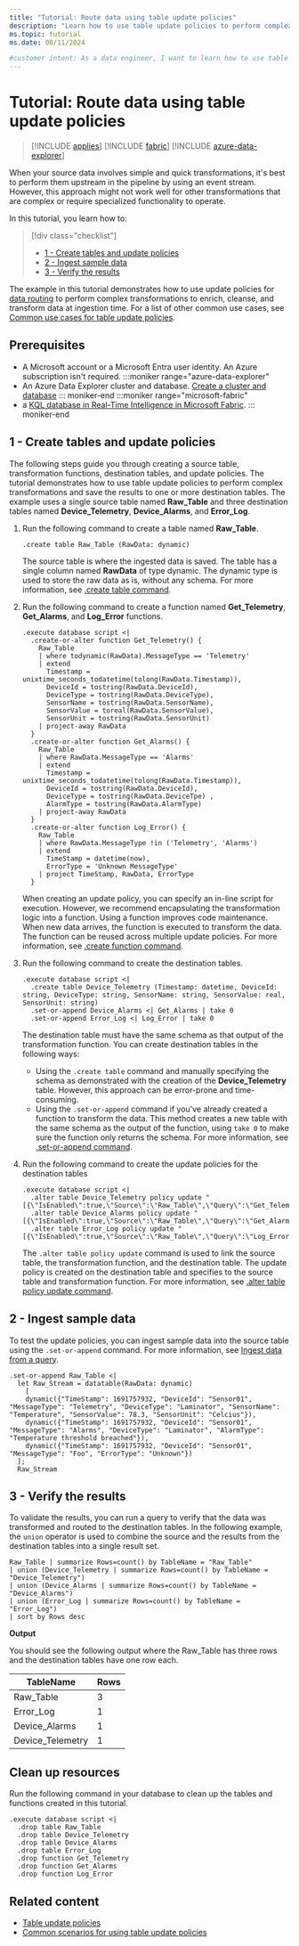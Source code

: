 ```yaml
---
title: "Tutorial: Route data using table update policies"
description: "Learn how to use table update policies to perform complex transformations and save the results to one or more destination tables."
ms.topic: tutorial
ms.date: 08/11/2024

#customer intent: As a data engineer, I want to learn how to use table update policies to perform complex transformations and save the results to one or more destination tables so that I can route data to different tables based on the data content.
---
```

# Tutorial: Route data using table update policies

> [!INCLUDE [applies](../includes/applies-to-version/applies.md)] [!INCLUDE [fabric](../includes/applies-to-version/fabric.md)] [!INCLUDE [azure-data-explorer](../includes/applies-to-version/azure-data-explorer.md)]

When your source data involves simple and quick transformations, it's best to perform them upstream in the pipeline by using an event stream. However, this approach might not work well for other transformations that are complex or require specialized functionality to operate.

In this tutorial, you learn how to:

> [!div class="checklist"]
>
> * [1 - Create tables and update policies](#1---create-tables-and-update-policies)
> * [2 - Ingest sample data](#2---ingest-sample-data)
> * [3 - Verify the results](#3---verify-the-results)

The example in this tutorial demonstrates how to use update policies for [data routing](update-policy-common-scenarios.md) to perform complex transformations to enrich, cleanse, and transform data at ingestion time. For a list of other common use cases, see [Common use cases for table update policies](update-policy-common-scenarios.md).

## Prerequisites

* A Microsoft account or a Microsoft Entra user identity. An Azure subscription isn't required.
:::moniker range="azure-data-explorer"
* An Azure Data Explorer cluster and database. [Create a cluster and database](/azure/data-explorer/create-cluster-and-database)
::: moniker-end
:::moniker range="microsoft-fabric"
* a [KQL database in Real-Time Intelligence in Microsoft Fabric](/fabric/real-time-intelligence/create-database).
::: moniker-end

## 1 - Create tables and update policies

The following steps guide you through creating a source table, transformation functions, destination tables, and update policies. The tutorial demonstrates how to use table update policies to perform complex transformations and save the results to one or more destination tables. The example uses a single source table named **Raw_Table** and three destination tables named **Device_Telemetry**, **Device_Alarms**, and **Error_Log**.

1. Run the following command to create a table named **Raw_Table**.

    ```kusto
    .create table Raw_Table (RawData: dynamic)
    ```

    The source table is where the ingested data is saved. The table has a single column named **RawData** of type dynamic. The dynamic type is used to store the raw data as is, without any schema. For more information, see [.create table command](/azure/data-explorer/kusto/management/create-table-command).

1. Run the following command to create a function named **Get_Telemetry**, **Get_Alarms**, and **Log_Error** functions.

    ```kusto
    .execute database script <|
      .create-or-alter function Get_Telemetry() {
        Raw_Table
        | where todynamic(RawData).MessageType == 'Telemetry'
        | extend
          Timestamp = unixtime_seconds_todatetime(tolong(RawData.Timestamp)),
          DeviceId = tostring(RawData.DeviceId),
          DeviceType = tostring(RawData.DeviceType),
          SensorName = tostring(RawData.SensorName),
          SensorValue = toreal(RawData.SensorValue),
          SensorUnit = tostring(RawData.SensorUnit)
        | project-away RawData
      }
      .create-or-alter function Get_Alarms() {
        Raw_Table
        | where RawData.MessageType == 'Alarms'
        | extend
          Timestamp = unixtime_seconds_todatetime(tolong(RawData.Timestamp)),
          DeviceId = tostring(RawData.DeviceId),
          DeviceType = tostring(RawData.DeviceTpe) ,
          AlarmType = tostring(RawData.AlarmType)
        | project-away RawData
      }
      .create-or-alter function Log_Error() {
        Raw_Table
        | where RawData.MessageType !in ('Telemetry', 'Alarms')
        | extend
          TimeStamp = datetime(now),
          ErrorType = 'Unknown MessageType'
        | project TimeStamp, RawData, ErrorType
      }
    ```

    When creating an update policy, you can specify an in-line script for execution. However, we recommend encapsulating the transformation logic into a function. Using a function improves code maintenance. When new data arrives, the function is executed to transform the data. The function can be reused across multiple update policies. For more information, see [.create function command](/azure/data-explorer/kusto/management/create-function).

1. Run the following command to create the destination tables.

    ```kusto
    .execute database script <|
      .create table Device_Telemetry (Timestamp: datetime, DeviceId: string, DeviceType: string, SensorName: string, SensorValue: real, SensorUnit: string)
      .set-or-append Device_Alarms <| Get_Alarms | take 0
      .set-or-append Error_Log <| Log_Error | take 0
    ```

    The destination table must have the same schema as that output of the transformation function. You can create destination tables in the following ways:

    * Using the `.create table` command and manually specifying the schema as demonstrated with the creation of the **Device_Telemetry** table. However, this approach can be error-prone and time-consuming.
    * Using the `.set-or-append` command if you've already created a function to transform the data. This method creates a new table with the same schema as the output of the function, using `take 0` to make sure the function only returns the schema. For more information, see [.set-or-append command](/azure/data-explorer/kusto/management/data-ingestion/ingest-from-query).

1. Run the following command to create the update policies for the destination tables

    ```kusto
    .execute database script <|
      .alter table Device_Telemetry policy update "[{\"IsEnabled\":true,\"Source\":\"Raw_Table\",\"Query\":\"Get_Telemetry\",\"IsTransactional\":false,\"PropagateIngestionProperties\":true,\"ManagedIdentity\":null}]"
      .alter table Device_Alarms policy update "[{\"IsEnabled\":true,\"Source\":\"Raw_Table\",\"Query\":\"Get_Alarms\",\"IsTransactional\":false,\"PropagateIngestionProperties\":true,\"ManagedIdentity\":null}]"
      .alter table Error_Log policy update "[{\"IsEnabled\":true,\"Source\":\"Raw_Table\",\"Query\":\"Log_Error\",\"IsTransactional\":false,\"PropagateIngestionProperties\":true,\"ManagedIdentity\":null}]"
    ```

    The `.alter table policy update` command is used to link the source table, the transformation function, and the destination table. The update policy is created on the destination table and specifies to the source table and transformation function. For more information, see [.alter table policy update command](/azure/data-explorer/kusto/management/alter-table-update-policy-command?context=/fabric/context/context-rta&pivots=fabric).

## 2 - Ingest sample data

To test the update policies, you can ingest sample data into the source table using the `.set-or-append` command. For more information, see [Ingest data from a query](/azure/data-explorer/kusto/management/data-ingestion/ingest-from-query).

```kusto
.set-or-append Raw_Table <|
  let Raw_Stream = datatable(RawData: dynamic)
    [
    dynamic({"TimeStamp": 1691757932, "DeviceId": "Sensor01", "MessageType": "Telemetry", "DeviceType": "Laminator", "SensorName": "Temperature", "SensorValue": 78.3, "SensorUnit": "Celcius"}),
    dynamic({"TimeStamp": 1691757932, "DeviceId": "Sensor01", "MessageType": "Alarms", "DeviceType": "Laminator", "AlarmType": "Temperature threshold breached"}),
    dynamic({"TimeStamp": 1691757932, "DeviceId": "Sensor01", "MessageType": "Foo", "ErrorType": "Unknown"})
  ];
  Raw_Stream
```

## 3 - Verify the results

To validate the results, you can run a query to verify that the data was transformed and routed to the destination tables. In the following example, the `union` operator is used to combine the source and the results from the destination tables into a single result set.

```kusto
Raw_Table | summarize Rows=count() by TableName = "Raw_Table"
| union (Device_Telemetry | summarize Rows=count() by TableName = "Device_Telemetry")
| union (Device_Alarms | summarize Rows=count() by TableName = "Device_Alarms")
| union (Error_Log | summarize Rows=count() by TableName = "Error_Log")
| sort by Rows desc
```

**Output**

You should see the following output where the Raw_Table has three rows and the destination tables have one row each.

| TableName | Rows |
|--|--|
| Raw_Table | 3 |
| Error_Log | 1 |
| Device_Alarms | 1 |
| Device_Telemetry | 1 |

## Clean up resources

Run the following command in your database to clean up the tables and functions created in this tutorial.

```kusto
.execute database script <|
  .drop table Raw_Table
  .drop table Device_Telemetry
  .drop table Device_Alarms
  .drop table Error_Log
  .drop function Get_Telemetry
  .drop function Get_Alarms
  .drop function Log_Error
```

## Related content

* [Table update policies](update-policy.md)
* [Common scenarios for using table update policies](update-policy-common-scenarios.md)

